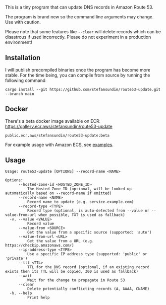 This is a tiny program that can update DNS records in Amazon Route 53.

The program is brand new so the command line arguments may change. Use with caution.

Please note that some features like `--clear` will delete records which can be disastrous if used incorrectly. Please do not experiment in a production environment!

## Installation

I will publish precompiled binaries once the program has become more stable. For the time being, you can compile from source by running the following command:

```
cargo install --git https://github.com/stefansundin/route53-update.git --branch main
```

## Docker

There's a beta docker image available on ECR: https://gallery.ecr.aws/stefansundin/route53-update

```
public.ecr.aws/stefansundin/route53-update:beta
```

For example usage with Amazon ECS, see [examples](examples).

## Usage

```
Usage: route53-update [OPTIONS] --record-name <NAME>

Options:
      --hosted-zone-id <HOSTED_ZONE_ID>
          The Hosted Zone ID (optional, will be looked up automatically based on --record-name if omitted)
      --record-name <NAME>
          Record name to update (e.g. service.example.com)
      --record-type <TYPE>
          Record type (optional, is auto-detected from --value or --value-from-url when possible, TXT is used as fallback)
  -v, --value <VALUE>
          Record value
      --value-from <SOURCE>
          Get the value from a specific source (supported: 'auto')
      --value-from-url <URL>
          Get the value from a URL (e.g. https://checkip.amazonaws.com/)
      --ip-address-type <TYPE>
          Use a specific IP address type (supported: 'public' or 'private')
      --ttl <TTL>
          TTL for the DNS record (optional, if an existing record exists then its TTL will be copied, 300 is used as fallback)
      --wait
          Wait for the change to propagate in Route 53
      --clear
          Delete potentially conflicting records (A, AAAA, CNAME)
  -h, --help
          Print help
```
